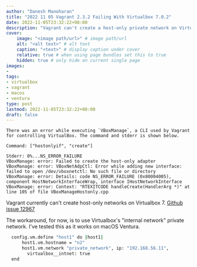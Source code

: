 ```yaml
---
author: "Danesh Manoharan"
title: "2022 11 05 Vagrant 2.3.2 Failing With Virtualbox 7.0.2"
date: 2022-11-05T23:32:22+08:00
description: "Vagrant can't create a host-only private network on Virtualbox 7, use intnet instead." # Post description, shows up below title
cover:
    image: "<image path/url>" # image path/url
    alt: "<alt text>" # alt text
    caption: "<text>" # display caption under cover
    relative: true # when using page bundles set this to true
    hidden: true # only hide on current single page
images:
- 
tags:
- virtualbox
- vagrant
- macos
- ventura
type: post
lastmod: 2022-11-05T23:32:22+08:00
draft: false
---
```

```shell
There was an error while executing `VBoxManage`, a CLI used by Vagrant
for controlling VirtualBox. The command and stderr is shown below.

Command: ["hostonlyif", "create"]

Stderr: 0%...NS_ERROR_FAILURE
VBoxManage: error: Failed to create the host-only adapter
VBoxManage: error: VBoxNetAdpCtl: Error while adding new interface: failed to open /dev/vboxnetctl: No such file or directory
VBoxManage: error: Details: code NS_ERROR_FAILURE (0x80004005), component HostNetworkInterfaceWrap, interface IHostNetworkInterface
VBoxManage: error: Context: "RTEXITCODE handleCreate(HandlerArg *)" at line 105 of file VBoxManageHostonly.cpp
```

Vagrant currently can't create host-only networks on Virtualbox 7. [Github issue 12967](https://github.com/hashicorp/vagrant/issues/12967)

The workaround, for now, is to use Virtualbox's "internal network" private network. I've tested this as it works on macOS Ventura.

```bash
  config.vm.define "host1" do |host1|
      host1.vm.hostname = "n2"
      host1.vm.network "private_network", ip: "192.168.56.11",
        virtualbox__intnet: true
  end
```


